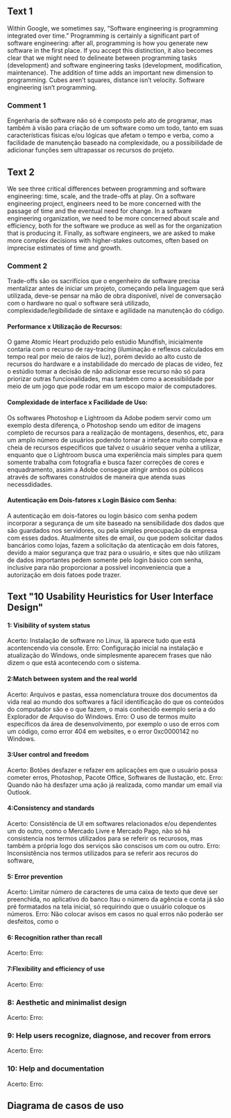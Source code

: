 ## Text 1

Within Google, we sometimes say, “Software engineering is programming integrated over time.” Programming is certainly a significant part of software engineering: after all, programming is how you generate new software in the first place. If you accept this distinction, it also becomes clear that we might need to delineate between programming tasks (development) and software engineering tasks (development, modification, maintenance). The addition of time adds an important new dimension to programming. Cubes aren’t squares, distance isn’t velocity. Software engineering isn’t programming.

### Comment 1

Engenharia de software não só é composto pelo ato de programar, mas também à visão para criação de um software como um todo, tanto em suas características físicas e/ou lógicas que afetam o tempo e verba, como a facilidade de manutenção baseado na complexidade, ou a possibilidade de adicionar funções sem ultrapassar os recursos do projeto.

## Text 2

We see three critical differences between programming and software engineering: time, scale, and the trade-offs at play. On a software engineering project, engineers need to be more concerned with the passage of time and the eventual need for change. In a software engineering organization, we need to be more concerned about scale and efficiency, both for the software we produce as well as for the organization that is producing it. Finally, as software engineers, we are asked to make more complex decisions with higher-stakes outcomes, often based on imprecise estimates of time and growth.

### Comment 2

Trade-offs são os sacrifícios que o engenheiro de software precisa mentalizar antes de iniciar um projeto, começando pela linguagem que será utilizada, deve-se pensar na mão de obra disponível, nível de conversação com o hardware no qual o software será utilizado, complexidade/legibilidade de sintaxe e agilidade na manutenção do código.

#### Performance x Utilização de Recursos:
O game Atomic Heart produzido pelo estúdio Mundfish, inicialmente contaria com o recurso de ray-tracing (iluminação e reflexos calculados em tempo real por meio de raios de luz), porém devido ao alto custo de recursos do hardware e a instabilidade do mercado de placas de video, fez o estúdio tomar a decisão de não adicionar esse recurso não só para priorizar outras funcionalidades, mas também como a acessibildade por meio de um jogo que pode rodar em um escopo maior de computadores.

#### Complexidade de interface x Facilidade de Uso:
Os softwares Photoshop e Lightroom da Adobe podem servir como um exemplo desta diferença, o Photoshop sendo um editor de imagens completo de recursos para a realização de montagens, desenhos, etc, para um amplo número de usuários podendo tornar a inteface muito complexa e cheia de recursos específicos que talvez o usuário sequer venha a utilizar, enquanto que o Lightroom busca uma experiência mais simples para quem somente trabalha com fotografia e busca fazer correções de cores e enquadramento, assim a Adobe consegue atingir ambos os públicos através de softwares construidos de maneira que atenda suas necessdidades.

#### Autenticação em Dois-fatores x Login Básico com Senha:
A autenticação em dois-fatores ou login básico com senha podem incorporar a segurança de um site baseado na sensibilidade dos dados que são guardados nos servidores, ou pela simples preocupação da empresa com esses dados. Atualmente sites de email, ou que podem solicitar dados bancários como lojas, fazem a solicitação da atenticação em dois fatores, devido a maior segurança que traz para o usuário, e sites que não utilizam de dados importantes pedem somente pelo login básico com senha, inclusive para não proporcionar a possível inconveniencia que a autorização em dois fatoes pode trazer.

## Text "10 Usability Heuristics for User Interface Design"

#### 1: Visibility of system status
Acerto: Instalação de software no Linux, lá aparece tudo que está acontencendo via console.
Erro: Configuração inicial na instalação e atualização do Windows, onde simplesmente aparecem frases que não dizem o que está acontecendo com o sistema.

#### 2:Match between system and the real world
Acerto: Arquivos e pastas, essa nomenclatura trouxe dos documentos da vida real ao mundo dos softwares a fácil identificação do que os conteúdos do computador são e o que fazem, o mais conhecido exemplo seria a do Explorador de Arquviso do Windows.
Erro: O uso de termos muito específicos da área de desenvolvimento, por exemplo o uso de erros com um código, como error 404 em websites, e o error 0xc0000142 no Windows.

#### 3:User control and freedom
Acerto: Botões desfazer e refazer em aplicações em que o usuário possa cometer erros, Photoshop, Pacote Office, Softwares de Ilustação, etc.
Erro: Quando não há desfazer uma ação já realizada, como mandar um email via Outlook.

#### 4:Consistency and standards
Acerto: Consistência de UI em softwares relacionados e/ou dependentes um do outro, como o Mercado Livre e Mercado Pago, não só há consistencia nos termos utilizados para se referir os recurosos, mas também a própria logo dos serviços são conscisos um com ou outro.
Erro: Inconsistência nos termos utilizados para se referir aos recuros do software, 

#### 5: Error prevention
Acerto: Limitar número de caracteres de uma caixa de texto que deve ser preenchida, no aplicativo do banco Itau o número da agência e conta já são pré formatados na tela inicial, só requirindo que o usuário coloque os números.
Erro: Não colocar avisos em casos no qual erros não poderão ser desfeitos, como o 

#### 6: Recognition rather than recall
Acerto:
Erro:

#### 7:Flexibility and efficiency of use
Acerto:
Erro:

### 8: Aesthetic and minimalist design
Acerto:
Erro:

### 9: Help users recognize, diagnose, and recover from errors
Acerto:
Erro:

### 10: Help and documentation
Acerto:
Erro:


## Diagrama de casos de uso

[]()